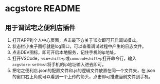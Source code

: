 # acgstore README

## 用于调试宅之便利店插件
1. 打开APP到个人中心页面，点击最下方关于10次即可开启调试模式。
2. 状态栏小虫子图标就是log窗口，可以查看调试过程中产生的日志文件。
3. 点击DEV图标，即可开启本地服务，记住手机的ip地址。
4. 打开VSCode，`win+shift+p`或`command+shift+p`打开命令行，输入`acgstore:setHost`将手机的ip地址输入进去即可。
5. 把宅之便利店.json的配置文件和.js的逻辑文件放置在同一个文件夹，在.json的窗口右上角就可以看到一个上传的箭头，点击即可推送当前文件到手机。